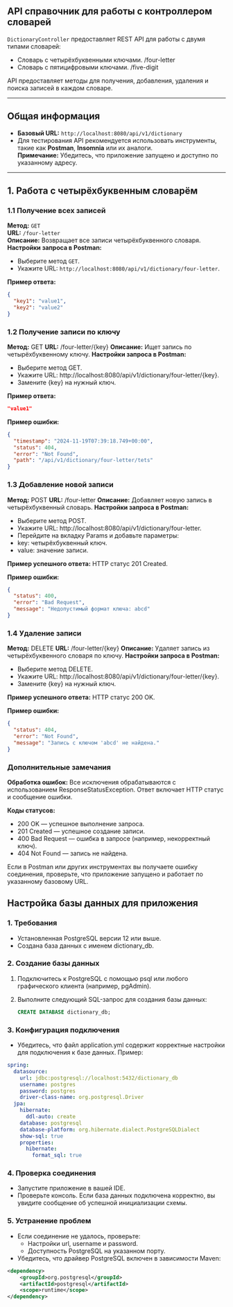 ## API справочник для работы с контроллером словарей

`DictionaryController` предоставляет REST API для работы с двумя типами словарей:

- Словарь с четырёхбуквенными ключами. /four-letter
- Словарь с пятицифровыми ключами. /five-digit

API предоставляет методы для получения, добавления, удаления и поиска записей в каждом словаре.

---

## Общая информация

- **Базовый URL:** `http://localhost:8080/api/v1/dictionary`
- Для тестирования API рекомендуется использовать инструменты, такие как **Postman**, **Insomnia** или их аналоги.  
  **Примечание:** Убедитесь, что приложение запущено и доступно по указанному адресу.

---

## 1. Работа с четырёхбуквенным словарём

### 1.1 Получение всех записей

**Метод:** `GET`  
**URL:** `/four-letter`  
**Описание:** Возвращает все записи четырёхбуквенного словаря.  
**Настройки запроса в Postman:**

- Выберите метод `GET`.
- Укажите URL: `http://localhost:8080/api/v1/dictionary/four-letter`.

**Пример ответа:**

```json
{
  "key1": "value1",
  "key2": "value2"
}
```

### 1.2 Получение записи по ключу

**Метод:** GET
**URL:** /four-letter/{key}
**Описание:** Ищет запись по четырёхбуквенному ключу.
**Настройки запроса в Postman:**

- Выберите метод GET.
- Укажите URL: http://localhost:8080/api/v1/dictionary/four-letter/{key}.
- Замените {key} на нужный ключ.

**Пример ответа:**

```json
"value1"
```

**Пример ошибки:**

```json
{
  "timestamp": "2024-11-19T07:39:18.749+00:00",
  "status": 404,
  "error": "Not Found",
  "path": "/api/v1/dictionary/four-letter/tets"
}
```

### 1.3 Добавление новой записи

**Метод:** POST
**URL:** /four-letter
**Описание:** Добавляет новую запись в четырёхбуквенный словарь.
**Настройки запроса в Postman:**

- Выберите метод POST.
- Укажите URL: http://localhost:8080/api/v1/dictionary/four-letter.
- Перейдите на вкладку Params и добавьте параметры:
- key: четырёхбуквенный ключ.
- value: значение записи.

**Пример успешного ответа:**
HTTP статус 201 Created.

**Пример ошибки:**

```json
{
  "status": 400,
  "error": "Bad Request",
  "message": "Недопустимый формат ключа: abcd"
}
```

### 1.4 Удаление записи

**Метод:** DELETE
**URL:** /four-letter/{key}
**Описание:** Удаляет запись из четырёхбуквенного словаря по ключу.
**Настройки запроса в Postman:**

- Выберите метод DELETE.
- Укажите URL: http://localhost:8080/api/v1/dictionary/four-letter/{key}.
- Замените {key} на нужный ключ.

**Пример успешного ответа:**
HTTP статус 200 OK.

**Пример ошибки:**

```json
{
  "status": 404,
  "error": "Not Found",
  "message": "Запись с ключом 'abcd' не найдена."
}
```

### Дополнительные замечания

**Обработка ошибок:**
Все исключения обрабатываются с использованием ResponseStatusException. Ответ включает HTTP статус и сообщение ошибки.

**Коды статусов:**

- 200 OK — успешное выполнение запроса.
- 201 Created — успешное создание записи.
- 400 Bad Request — ошибка в запросе (например, некорректный ключ).
- 404 Not Found — запись не найдена.

Если в Postman или других инструментах вы получаете ошибку соединения, проверьте, что приложение запущено и работает по
указанному базовому URL.

## Настройка базы данных для приложения

### 1. Требования

- Установленная PostgreSQL версии 12 или выше.
- Создана база данных с именем dictionary_db.

### 2. Создание базы данных

1. Подключитесь к PostgreSQL с помощью psql или любого графического клиента (например, pgAdmin).
2. Выполните следующий SQL-запрос для создания базы данных:

   ```sql
   CREATE DATABASE dictionary_db;
   ```

### 3. Конфигурация подключения

- Убедитесь, что файл application.yml содержит корректные настройки для подключения к базе данных. Пример:

```yaml
spring:
  datasource:
    url: jdbc:postgresql://localhost:5432/dictionary_db
    username: postgres
    password: postgres
    driver-class-name: org.postgresql.Driver
  jpa:
    hibernate:
      ddl-auto: create
    database: postgresql
    database-platform: org.hibernate.dialect.PostgreSQLDialect
    show-sql: true
    properties:
      hibernate:
        format_sql: true
```

### 4. Проверка соединения

- Запустите приложение в вашей IDE.
- Проверьте консоль. Если база данных подключена корректно, вы увидите сообщение об успешной инициализации схемы.

### 5. Устранение проблем

- Если соединение не удалось, проверьте:
    - Настройки url, username и password.
    - Доступность PostgreSQL на указанном порту.
- Убедитесь, что драйвер PostgreSQL включен в зависимости Maven:

```xml
<dependency>
    <groupId>org.postgresql</groupId>
    <artifactId>postgresql</artifactId>
    <scope>runtime</scope>
</dependency>
```
